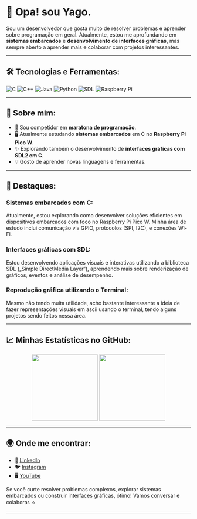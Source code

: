 # 👋 Opa! sou **Yago**.

Sou um desenvolvedor que gosta muito de resolver problemas e aprender sobre programação em geral. Atualmente, estou me aprofundando em **sistemas embarcados** e **desenvolvimento de interfaces gráficas**, mas sempre aberto a aprender mais e colaborar com projetos interessantes.

---

## 🛠️ Tecnologias e Ferramentas:

![C](https://img.shields.io/badge/-C-blue?style=flat-square&logo=c&logoColor=white)
![C++](https://img.shields.io/badge/-C++-00599C?style=flat-square&logo=cplusplus&logoColor=white)
![Java](https://img.shields.io/badge/-Java-red?style=flat-square&logo=java&logoColor=white)
![Python](https://img.shields.io/badge/-Python-3776AB?style=flat-square&logo=python&logoColor=white)
![SDL](https://img.shields.io/badge/-SDL-FF6C37?style=flat-square&logo=SimpleDirectMediaLayer&logoColor=white)
![Raspberry Pi](https://img.shields.io/badge/-Raspberry%20Pi-C51A4A?style=flat-square&logo=raspberrypi&logoColor=white)

---

## 🚀 Sobre mim:

- 🧩 Sou competidor em **maratona de programação**.
- 🖥️ Atualmente estudando **sistemas embarcados** em C no **Raspberry Pi Pico W**.
- ✨ Explorando também o desenvolvimento de **interfaces gráficas com SDL2 em C**.
- 💡 Gosto de aprender novas linguagens e ferramentas.

---

## 🌟 Destaques:

### Sistemas embarcados com C:
Atualmente, estou explorando como desenvolver soluções eficientes em dispositivos embarcados com foco no Raspberry Pi Pico W. Minha área de estudo inclui comunicação via GPIO, protocolos (SPI, I2C), e conexões Wi-Fi.

### Interfaces gráficas com SDL:
Estou desenvolvendo aplicações visuais e interativas utilizando a biblioteca SDL („Simple DirectMedia Layer“), aprendendo mais sobre renderização de gráficos, eventos e análise de desempenho.

### Reprodução gráfica utilizando o Terminal:
Mesmo não tendo muita utilidade, acho bastante interessante a ideia de fazer representações visuais em ascii usando o terminal, tendo alguns projetos sendo feitos nessa área.

---

## 📈 Minhas Estatísticas no GitHub:

<div align="center">
  <img height="180em" src="https://github-readme-stats.vercel.app/api?username=yaaggo&show_icons=true&theme=radical&include_all_commits=true&count_private=true"/>
  <img height="180em" src="https://github-readme-stats.vercel.app/api/top-langs/?username=yaaggo&layout=compact&langs_count=7&theme=radical"/>
</div>

---

## 🌍 Onde me encontrar:

- 💼 [LinkedIn](https://www.linkedin.com/in/yago-guirra-b88803229/)
- 🐦 [Instagram](https://www.instagram.com/y._ago/)
- 🖥️ [YouTube](https://www.youtube.com/@yago4614/streams)

Se você curte resolver problemas complexos, explorar sistemas embarcados ou construir interfaces gráficas, ótimo! Vamos conversar e colaborar. ⭐

---
